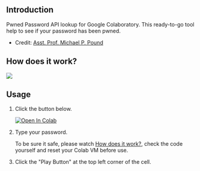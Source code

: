 ## Introduction

Pwned Password API lookup for Google Colaboratory.
This ready-to-go tool help to see if your password has been pwned.

- Credit: [Asst. Prof. Michael P. Pound](https://github.com/mikepound/pwned-search)

## How does it work?

[![](http://img.youtube.com/vi/hhUb5iknVJs/0.jpg)](https://youtu.be/hhUb5iknVJs?t=187)

## Usage

1. Click the button below.

   [![Open In Colab](https://colab.research.google.com/assets/colab-badge.svg)](https://colab.research.google.com/github/MinorMole/Pwned-Search/blob/master/Pwned-Search.ipynb)

2. Type your password.

   To be sure it safe, please watch [How does it work?](https://youtu.be/hhUb5iknVJs?t=187), check the code yourself and reset your Colab VM before use.

3. Click the "Play Button" at the top left corner of the cell.
